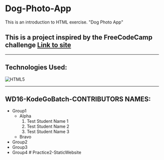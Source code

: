 # Dog-Photo-App
This is an introduction to HTML exercise. "Dog Photo App"

## This is a project inspired by the FreeCodeCamp challenge [Link to site](https://www.freecatphotoapp.com "CatPhotoApp")
---
## Technologies Used:
![HTML5](https://img.shields.io/badge/html5-%23E34F26.svg?style=for-the-badge&logo=html5&logoColor=white)

---
## WD16-KodeGoBatch-CONTRIBUTORS NAMES:
* Group1
  * Alpha
    1. Test Student Name 1
    1. Test Student Name 2
    1. Test Student Name 3
  * Bravo
* Group2
* Group3
* Group4
#   P r a c t i c e 2 - S t a t i c W e b s i t e  
 